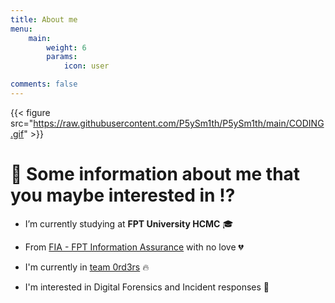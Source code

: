 ```yaml
---
title: About me
menu:
    main: 
        weight: 6
        params:
            icon: user

comments: false
---
```


{{< figure src="https://raw.githubusercontent.com/P5ySm1th/P5ySm1th/main/CODING.gif" >}}
<h1> 🤡 Some information about me that you maybe interested in ⁉️</h1>

<div>

  - I’m currently studying at **FPT University HCMC** 🎓
  
  - From [FIA - FPT Information Assurance](https://www.facebook.com/fptinformationassurance) with no love 💔

  - I'm currently in [team 0rd3rs](https://ctftime.org/team/211463) 🔥
  
  - I'm interested in Digital Forensics and Incident responses 🔎
</div>

